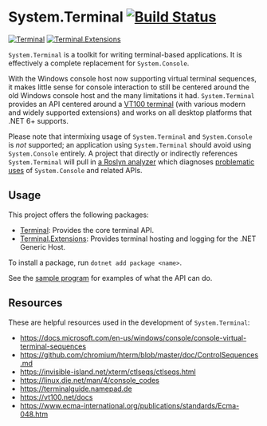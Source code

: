 # System.Terminal [![Build Status](https://github.com/alexrp/system-terminal/actions/workflows/build.yml/badge.svg)](https://github.com/alexrp/system-terminal/actions/workflows/build.yml)

[![Terminal](https://img.shields.io/nuget/v/Terminal.svg?label=Terminal)](https://www.nuget.org/packages/Terminal)
[![Terminal.Extensions](https://img.shields.io/nuget/v/Terminal.Extensions.svg?label=Terminal.Extensions)](https://www.nuget.org/packages/Terminal.Extensions)

`System.Terminal` is a toolkit for writing terminal-based applications. It is
effectively a complete replacement for `System.Console`.

With the Windows console host now supporting virtual terminal sequences, it
makes little sense for console interaction to still be centered around the old
Windows console host and the many limitations it had. `System.Terminal` provides
an API centered around a [VT100 terminal](https://vt100.net) (with various
modern and widely supported extensions) and works on all desktop platforms that
.NET 6+ supports.

Please note that intermixing usage of `System.Terminal` and `System.Console` is
*not* supported; an application using `System.Terminal` should avoid using
`System.Console` entirely. A project that directly or indirectly references
`System.Terminal` will pull in
[a Roslyn analyzer](https://github.com/dotnet/roslyn-analyzers/blob/main/README.md#microsoftcodeanalysisbannedapianalyzers)
which diagnoses [problematic uses](src/core/BannedSymbols.txt) of
`System.Console` and related APIs.

## Usage

This project offers the following packages:

* [Terminal](https://www.nuget.org/packages/Terminal): Provides the core
  terminal API.
* [Terminal.Extensions](https://www.nuget.org/packages/Terminal.Extensions):
  Provides terminal hosting and logging for the .NET Generic Host.

To install a package, run `dotnet add package <name>`.

See the [sample program](src/sample) for examples of what the API can do.

## Resources

These are helpful resources used in the development of `System.Terminal`:

* <https://docs.microsoft.com/en-us/windows/console/console-virtual-terminal-sequences>
* <https://github.com/chromium/hterm/blob/master/doc/ControlSequences.md>
* <https://invisible-island.net/xterm/ctlseqs/ctlseqs.html>
* <https://linux.die.net/man/4/console_codes>
* <https://terminalguide.namepad.de>
* <https://vt100.net/docs>
* <https://www.ecma-international.org/publications/standards/Ecma-048.htm>
